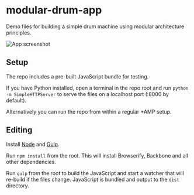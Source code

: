 # modular-drum-app

Demo files for building a simple drum machine using modular architecture principles.

![App screenshot](https://dl.dropboxusercontent.com/u/42386473/modular-drum-app.png)

## Setup

The repo includes a pre-built JavaScript bundle for testing.

If you have Python installed, open a terminal in the repo root and run `python -m SimpleHTTPServer` to serve the files on a localhost port (:8000 by default).

Alternatively you can run the repo from within a regular *AMP setup.

## Editing

Install [Node](https://nodejs.org/) and [Gulp](https://github.com/gulpjs/gulp/blob/master/docs/getting-started.md).

Run `npm install` from the root.  This will install Browserify, Backbone and all other dependencies.

Run `gulp` from the root to build the JavaScript and start a watcher that will re-build if the files change.  JavaScript is bundled and output to the `dist` directory.


